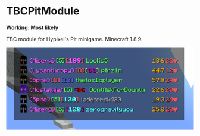 # TBCPitModule

**Working: Most likely**

TBC module for Hypixel's Pit minigame. Minecraft 1.8.9.

![Screenshot 1](/!gallery/1.png?raw=true "Screenshot #1")
